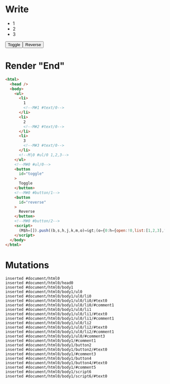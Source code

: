 # Write
  <ul><li>1<!M#1 #text/0></li><li>2<!M#2 #text/0></li><li>3<!M#3 #text/0></li><!M|0 #ul/0 1,2,3></ul><!M#0 #ul/0><button id=toggle>Toggle</button><!M#0 #button/1><button id=reverse>Reverse</button><!M#0 #button/2><script>(M$h=[]).push((b,s,h,j,k,m,o)=>(o={0:h={open:!0,list:[1,2,3],"#ul/0(":new Map([[1,j={}],[2,k={}],[3,m={}]])},1:j,2:k,3:m},j._=k._=m._=h,o),[0,"packages/translator/src/__tests__/fixtures/basic-shared-node-ref/template.marko_0_list",0,"packages/translator/src/__tests__/fixtures/basic-shared-node-ref/template.marko_0_open",])</script>


# Render "End"
```html
<html>
  <head />
  <body>
    <ul>
      <li>
        1
        <!--M#1 #text/0-->
      </li>
      <li>
        2
        <!--M#2 #text/0-->
      </li>
      <li>
        3
        <!--M#3 #text/0-->
      </li>
      <!--M|0 #ul/0 1,2,3-->
    </ul>
    <!--M#0 #ul/0-->
    <button
      id="toggle"
    >
      Toggle
    </button>
    <!--M#0 #button/1-->
    <button
      id="reverse"
    >
      Reverse
    </button>
    <!--M#0 #button/2-->
    <script>
      (M$h=[]).push((b,s,h,j,k,m,o)=&gt;(o={0:h={open:!0,list:[1,2,3],"#ul/0(":new Map([[1,j={}],[2,k={}],[3,m={}]])},1:j,2:k,3:m},j._=k._=m._=h,o),[0,"packages/translator/src/__tests__/fixtures/basic-shared-node-ref/template.marko_0_list",0,"packages/translator/src/__tests__/fixtures/basic-shared-node-ref/template.marko_0_open",])
    </script>
  </body>
</html>
```

# Mutations
```
inserted #document/html0
inserted #document/html0/head0
inserted #document/html0/body1
inserted #document/html0/body1/ul0
inserted #document/html0/body1/ul0/li0
inserted #document/html0/body1/ul0/li0/#text0
inserted #document/html0/body1/ul0/li0/#comment1
inserted #document/html0/body1/ul0/li1
inserted #document/html0/body1/ul0/li1/#text0
inserted #document/html0/body1/ul0/li1/#comment1
inserted #document/html0/body1/ul0/li2
inserted #document/html0/body1/ul0/li2/#text0
inserted #document/html0/body1/ul0/li2/#comment1
inserted #document/html0/body1/ul0/#comment3
inserted #document/html0/body1/#comment1
inserted #document/html0/body1/button2
inserted #document/html0/body1/button2/#text0
inserted #document/html0/body1/#comment3
inserted #document/html0/body1/button4
inserted #document/html0/body1/button4/#text0
inserted #document/html0/body1/#comment5
inserted #document/html0/body1/script6
inserted #document/html0/body1/script6/#text0
```